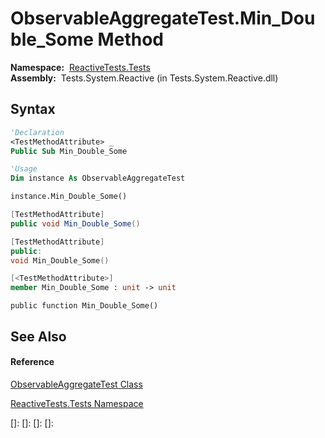 # ObservableAggregateTest.Min\_Double\_Some Method

**Namespace:**  [ReactiveTests.Tests](ReactiveTests.Tests\ReactiveTests.Tests.md)  
**Assembly:**  Tests.System.Reactive (in Tests.System.Reactive.dll)

## Syntax

```vb
'Declaration
<TestMethodAttribute> _
Public Sub Min_Double_Some
```

```vb
'Usage
Dim instance As ObservableAggregateTest

instance.Min_Double_Some()
```

```csharp
[TestMethodAttribute]
public void Min_Double_Some()
```

```c++
[TestMethodAttribute]
public:
void Min_Double_Some()
```

```fsharp
[<TestMethodAttribute>]
member Min_Double_Some : unit -> unit 
```

```jscript
public function Min_Double_Some()
```

## See Also

#### Reference

[ObservableAggregateTest Class](ObservableAggregateTest\ObservableAggregateTest.md)

[ReactiveTests.Tests Namespace](ReactiveTests.Tests\ReactiveTests.Tests.md)

[]: 
[]: 
[]: 
[]: 